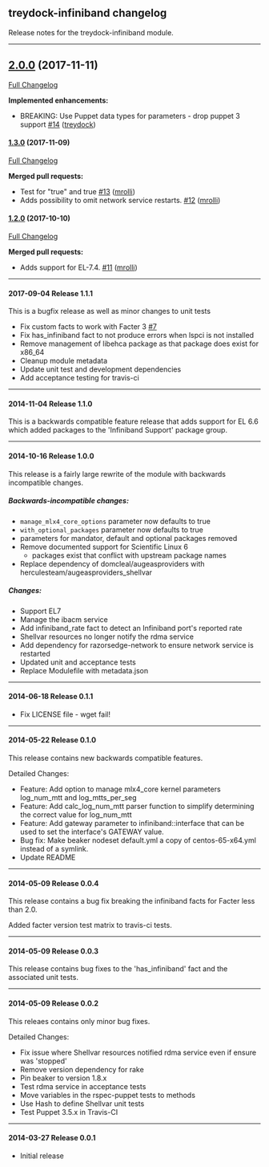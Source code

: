 ## treydock-infiniband changelog

Release notes for the treydock-infiniband module.

------------------------------------------

## [2.0.0](https://github.com/treydock/puppet-infiniband/tree/2.0.0) (2017-11-11)
[Full Changelog](https://github.com/treydock/puppet-infiniband/compare/1.3.0...2.0.0)

**Implemented enhancements:**

- BREAKING: Use Puppet data types for parameters - drop puppet 3 support [\#14](https://github.com/treydock/puppet-infiniband/pull/14) ([treydock](https://github.com/treydock))

#### [1.3.0](https://github.com/treydock/puppet-infiniband/tree/1.3.0) (2017-11-09)
[Full Changelog](https://github.com/treydock/puppet-infiniband/compare/1.2.0...1.3.0)

**Merged pull requests:**

- Test for "true" and true [\#13](https://github.com/treydock/puppet-infiniband/pull/13) ([mrolli](https://github.com/mrolli))
- Adds possibility to omit network service restarts. [\#12](https://github.com/treydock/puppet-infiniband/pull/12) ([mrolli](https://github.com/mrolli))

#### [1.2.0](https://github.com/treydock/puppet-infiniband/tree/1.2.0) (2017-10-10)
[Full Changelog](https://github.com/treydock/puppet-infiniband/compare/1.1.1...1.2.0)

**Merged pull requests:**

- Adds support for EL-7.4. [\#11](https://github.com/treydock/puppet-infiniband/pull/11) ([mrolli](https://github.com/mrolli))

------------------------------------------

#### 2017-09-04 Release 1.1.1

This is a bugfix release as well as minor changes to unit tests

* Fix custom facts to work with Facter 3 [\#7](https://github.com/treydock/puppet-infiniband/pull/7)
* Fix has_infiniband fact to not produce errors when lspci is not installed
* Remove management of libehca package as that package does exist for x86_64
* Cleanup module metadata
* Update unit test and development dependencies
* Add acceptance testing for travis-ci

------------------------------------------

#### 2014-11-04 Release 1.1.0

This is a backwards compatible feature release that adds support for
EL 6.6 which added packages to the 'Infiniband Support' package group.

------------------------------------------

#### 2014-10-16 Release 1.0.0

This release is a fairly large rewrite of the module with backwards incompatible changes.

##### Backwards-incompatible changes:

* `manage_mlx4_core_options` parameter now defaults to true
* `with_optional_packages` parameter now defaults to true
* parameters for mandator, default and optional packages removed
* Remove documented support for Scientific Linux 6
  * packages exist that conflict with upstream package names
* Replace dependency of domcleal/augeasproviders with herculesteam/augeasproviders_shellvar

##### Changes:

* Support EL7
* Manage the ibacm service
* Add infiniband_rate fact to detect an Infiniband port's reported rate
* Shellvar resources no longer notify the rdma service
* Add dependency for razorsedge-network to ensure network service is restarted
* Updated unit and acceptance tests
* Replace Modulefile with metadata.json

------------------------------------------

#### 2014-06-18 Release 0.1.1

* Fix LICENSE file - wget fail!

------------------------------------------

#### 2014-05-22 Release 0.1.0

This release contains new backwards compatible features.

Detailed Changes:

* Feature: Add option to manage mlx4_core kernel parameters log_num_mtt and log_mtts_per_seg
* Feature: Add calc_log_num_mtt parser function to simplify determining the correct value for log_num_mtt
* Feature: Add gateway parameter to infiniband::interface that can be used to set the interface's GATEWAY value.
* Bug fix: Make beaker nodeset default.yml a copy of centos-65-x64.yml instead of a symlink.
* Update README

------------------------------------------

#### 2014-05-09 Release 0.0.4

This release contains a bug fix breaking the infiniband facts for Facter less than 2.0.

Added facter version test matrix to travis-ci tests.

------------------------------------------

#### 2014-05-09 Release 0.0.3

This release contains bug fixes to the 'has_infiniband' fact
and the associated unit tests.

------------------------------------------

#### 2014-05-09 Release 0.0.2

This releaes contains only minor bug fixes.

Detailed Changes:

* Fix issue where Shellvar resources notified rdma service even if ensure was 'stopped'
* Remove version dependency for rake
* Pin beaker to version 1.8.x
* Test rdma service in acceptance tests
* Move variables in the rspec-puppet tests to methods
* Use Hash to define Shellvar unit tests
* Test Puppet 3.5.x in Travis-CI

------------------------------------------

#### 2014-03-27 Release 0.0.1

* Initial release

